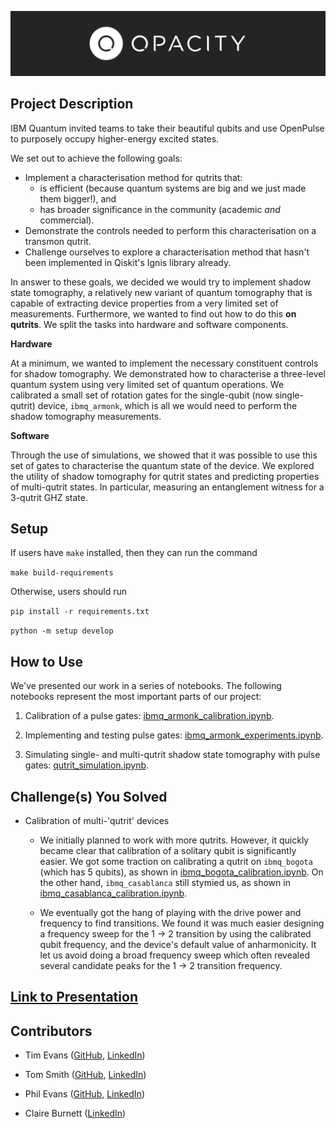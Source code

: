![](./fig/opacity_logo.png)

## Project Description 

IBM Quantum invited teams to take their beautiful qubits and use OpenPulse to purposely occupy higher-energy excited states.

We set out to achieve the following goals:
- Implement a characterisation method for qutrits that:
    - is efficient (because quantum systems are big and we just made them bigger!), and
    - has broader significance in the community (academic *and* commercial).
- Demonstrate the controls needed to perform this characterisation on a transmon qutrit.
- Challenge ourselves to explore a characterisation method that hasn't been implemented in Qiskit's Ignis library already.

In answer to these goals, we decided we would try to implement shadow state tomography, a relatively new variant of quantum tomography that is capable of extracting device properties from a very limited set of measurements.
Furthermore, we wanted to find out how to do this **on qutrits**.
We split the tasks into hardware and software components.

**Hardware**

At a minimum, we wanted to implement the necessary constituent controls for shadow tomography.
We demonstrated how to characterise a three-level quantum system using very limited set of quantum operations.
We calibrated a small set of rotation gates for the single-qubit (now single-qutrit) device, `ibmq_armonk`, which is all we would need
to perform the shadow tomography measurements.

**Software**

Through the use of simulations, we showed that it was possible to use this set of gates to characterise the quantum state of the device.
We explored the utility of shadow tomography for qutrit states and predicting properties of multi-qutrit states. 
In particular, measuring an entanglement witness for a 3-qutrit GHZ state.

## Setup

If users have `make` installed, then they can run the command

`make build-requirements`

Otherwise, users should run

`pip install -r requirements.txt`

`python -m setup develop`

## How to Use

We've presented our work in a series of notebooks. 
The following notebooks represent the most important parts of our project:

1. Calibration of a pulse gates: [ibmq_armonk_calibration.ipynb](./notebooks/ibmq_armonk_calibration.ipynb).

2. Implementing and testing pulse gates: [ibmq_armonk_experiments.ipynb](./notebooks/ibmq_armonk_experiment.ipynb).

3. Simulating single- and multi-qutrit shadow state tomography with pulse gates: [qutrit_simulation.ipynb](./notebooks/qutrit_simulation.ipynb).

## Challenge(s) You Solved

- Calibration of multi-'qutrit' devices

    - We initially planned to work with more qutrits. However, it quickly became clear that calibration of a solitary qubit is significantly easier. 
      We got some traction on calibrating a qutrit on `ibmq_bogota` (which has 5 qubits), as shown in [ibmq_bogota_calibration.ipynb](./notebooks/ibmq_bogota_calibration.ipynb). 
      On the other hand, `ibmq_casablanca` still stymied us, as shown in [ibmq_casablanca_calibration.ipynb](./notebooks/ibmq_casablanca_calibration.ipynb). 
    
    - We eventually got the hang of playing with the drive power and frequency to find transitions.
      We found it was much easier designing a frequency sweep for the 1 -> 2 transition by using the calibrated qubit frequency, and the device's default value of anharmonicity.
      It let us avoid doing a broad frequency sweep which often revealed several candidate peaks for the 1 -> 2 transition frequency.

## [Link to Presentation]()

## Contributors 

- Tim Evans ([GitHub](https://github.com/TimEvans), [LinkedIn](https://www.linkedin.com/in/timevans01/))
  
- Tom Smith ([GitHub](https://github.com/ThomasBSmith), [LinkedIn](https://www.linkedin.com/in/thomas-smith-047288198/))
  
- Phil Evans ([GitHub](https://github.com/peva032), [LinkedIn](https://www.linkedin.com/in/philip-evans-407291122/))
  
- Claire Burnett ([LinkedIn](https://www.linkedin.com/in/claireburnett/))